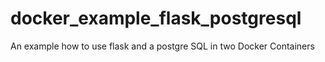 # docker_example_flask_postgresql
An example how to use flask and a postgre SQL in two Docker Containers

